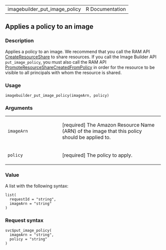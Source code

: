 <table style="width: 100%;">
<tbody>
<tr class="odd">
<td>imagebuilder_put_image_policy</td>
<td style="text-align: right;">R Documentation</td>
</tr>
</tbody>
</table>

## Applies a policy to an image

### Description

Applies a policy to an image. We recommend that you call the RAM API
[CreateResourceShare](https://docs.aws.amazon.com/ram/latest/APIReference/API_CreateResourceShare.html)
to share resources. If you call the Image Builder API
`put_image_policy`, you must also call the RAM API
[PromoteResourceShareCreatedFromPolicy](https://docs.aws.amazon.com/ram/latest/APIReference/API_PromoteResourceShareCreatedFromPolicy.html)
in order for the resource to be visible to all principals with whom the
resource is shared.

### Usage

    imagebuilder_put_image_policy(imageArn, policy)

### Arguments

<table>
<colgroup>
<col style="width: 35%" />
<col style="width: 65%" />
</colgroup>
<tbody>
<tr class="odd">
<td><code
id="imagebuilder_put_image_policy_:_imageArn">imageArn</code></td>
<td><p>[required] The Amazon Resource Name (ARN) of the image that this
policy should be applied to.</p></td>
</tr>
<tr class="even">
<td><code id="imagebuilder_put_image_policy_:_policy">policy</code></td>
<td><p>[required] The policy to apply.</p></td>
</tr>
</tbody>
</table>

### Value

A list with the following syntax:

    list(
      requestId = "string",
      imageArn = "string"
    )

### Request syntax

    svc$put_image_policy(
      imageArn = "string",
      policy = "string"
    )

